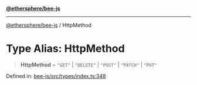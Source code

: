 [**@ethersphere/bee-js**](../Overview.md)

***

[@ethersphere/bee-js](../Overview.md) / HttpMethod

# Type Alias: HttpMethod

> **HttpMethod** = `"GET"` \| `"DELETE"` \| `"POST"` \| `"PATCH"` \| `"PUT"`

Defined in: [bee-js/src/types/index.ts:348](https://github.com/ethersphere/bee-js/blob/3abbe2b1b264d6b586511a56e93badb2236bd09d/src/types/index.ts#L348)
